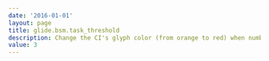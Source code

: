 ```yaml
---
date: '2016-01-01'
layout: page
title: glide.bsm.task_threshold
description: Change the CI's glyph color (from orange to red) when number of tasks reaches this threshold
value: 3
---
```

